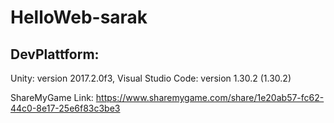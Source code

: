 # HelloWeb-sarak

## DevPlattform:
Unity: version 2017.2.0f3, 
Visual Studio Code: version 1.30.2 (1.30.2)

ShareMyGame Link: https://www.sharemygame.com/share/1e20ab57-fc62-44c0-8e17-25e6f83c3be3 

